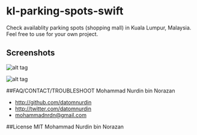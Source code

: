 # kl-parking-spots-swift
Check availablity parking spots (shopping mall) in Kuala Lumpur, Malaysia. Feel free to use for your own project.

## Screenshots

![alt tag](https://raw.githubusercontent.com/datomnurdin/kl-parking-spots-swift/master/kl-parking-spots-swift/Image/image1.png)

![alt tag](https://raw.githubusercontent.com/datomnurdin/kl-parking-spots-swift/master/kl-parking-spots-swift/Image/image2.png)

##FAQ/CONTACT/TROUBLESHOOT
Mohammad Nurdin bin Norazan

- http://github.com/datomnurdin
- http://twitter.com/datomnurdin
- mohammadnrdn@gmail.com

##License
MIT Mohammad Nurdin bin Norazan
